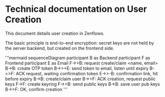 # Technical documentation on User Creation

This document details user creation in Zenflows.

The basic principle is end-to-end encryption: secret keys are not held by the server backend, but created on the frontend side.

'''mermaid
sequenceDiagram
participant B as Backend
participant F as Frontend
participant E as Email
    F->>B: request create/claim <name, email>
    B->B: create OTP token
    B->>+E: send token to email, listen until expiry
    B->>F: ACK request, waiting confirmation token
    E->>-B: confirmation link, hit before expiry
    B->B: create/claim user
    B->>F: ACK creation, request public keys
    F->F: create keyring
    F->>B: send public keys
    B->B: save user pub keys
    B->>F: OK, confirm creation
'''

